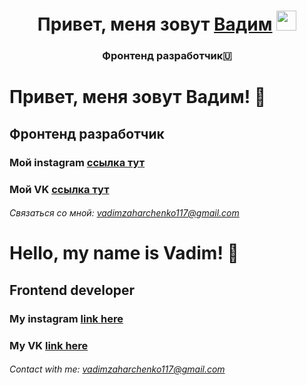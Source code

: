 <h1 align="center">Привет, меня зовут <a href="https://instagram/vadim__zakharchenko" target="_blank">Вадим</a> 
<img src="https://github.com/blackcater/blackcater/raw/main/images/Hi.gif" height="32"/></h1>
<h3 align="center">Фронтенд разработчик🇺</h3>

# Привет, меня зовут Вадим! 👋
## Фронтенд разработчик
### Мой instagram [ссылка тут](https://instagram/vadim__zakharchenko)
### Мой VK [ссылка тут](https://vk.com/id226763322)

###### Связаться со мной: vadimzaharchenko117@gmail.com



# Hello, my name is Vadim! 👋
## Frontend developer
### My instagram [link here](https://instagram/vadim__zakharchenko)
### My VK [link here](https://vk.com/id226763322)

###### Contact with me: vadimzaharchenko117@gmail.com
